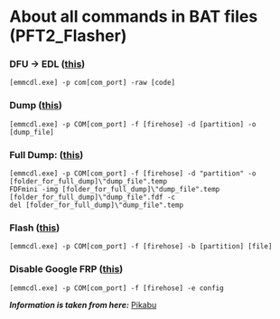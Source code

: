 # About all commands in BAT files (PFT2_Flasher)

### DFU → EDL ([this](https://github.com/Zalexanninev15/PFT2/blob/master/PFT2_Flasher/edl.bat))

```
[emmcdl.exe] -p com[com_port] -raw [code]
```

### Dump ([this](https://github.com/Zalexanninev15/PFT2/blob/master/PFT2_Flasher/dump.bat))

```
[emmcdl.exe] -p COM[com_port] -f [firehose] -d [partition] -o [dump_file]
```

### Full Dump: ([this](https://github.com/Zalexanninev15/PFT2/blob/master/PFT2_Flasher/full_dump.bat))

```
[emmcdl.exe] -p COM[com_port] -f [firehose] -d "partition" -o [folder_for_full_dump]\"dump_file".temp
FDFmini -img [folder_for_full_dump]\"dump_file".temp [folder_for_full_dump]\"dump_file".fdf -c
del [folder_for_full_dump]\"dump_file".temp
```

### Flash ([this](https://github.com/Zalexanninev15/PFT2/blob/master/PFT2_Flasher/flash.bat))

```
[emmcdl.exe] -p COM[com_port] -f [firehose] -b [partition] [file]
```

### Disable Google FRP ([this](https://github.com/Zalexanninev15/PFT2/blob/master/PFT2_Flasher/dgfrp.bat))

```
[emmcdl.exe] -p COM[com_port] -f [firehose] -e config
```

***Information is taken from here:*** [Pikabu](https://pikabu.ru/story/eshche_odin_sposob_dostat_dannyie_s_qualcomm_i_ne_tolko_5866571)

